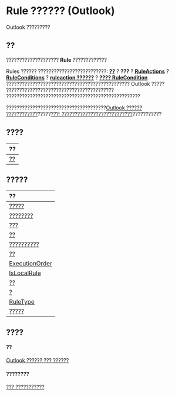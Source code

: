 
# Rule ?????? (Outlook)

Outlook ?????????


## ??

????????????????????  **Rule** ?????????????

Rules ?????? ??????????????????????????: **[??](dd41b4de-bf5f-5532-46c9-394a5d078bec.md)** ? **???** ? **[RuleActions](82ba76cd-86a4-3372-cb51-2df1d58c8b71.md)** ? **[RuleConditions](e8e9a05a-b36b-add2-b294-8cdc5a97e119.md)** ? **[ruleaction ??????](6451788f-e5ed-239c-a34d-b564b52d8955.md)** ? **[???? RuleCondition](e03f91c2-2c08-b036-104a-d6246f28bc2d.md)** ??????????????????????????????????????????????? Outlook ????? ????????????????????????????????????????? ???????????????????????????????????????????????????

??????????????????????????????????????[Outlook ?????? ????????????](05ddd643-e9bd-a37d-b680-b8519960a5f6.md)?????[???: ???????????????????????????](e72fa307-8224-c2d2-1318-a18cd8e9f22f.md)???????????


## ????



|**??**|
|:-----|
|[??](487abb6f-9003-04a4-f4e2-3f66b3ba5a52.md)|

## ?????



|**??**|
|:-----|
|[?????](2b1e2ad4-c735-b3a8-6b27-5004f10393ce.md)|
|[????????](8c21ce34-b206-315c-16ff-e27bfc606d85.md)|
|[???](9d32cc3e-f17f-aaa8-f08c-ccef85f387ce.md)|
|[??](e2cacf1c-95eb-31d3-012c-7cf9426053d5.md)|
|[??????????](9ba65f87-799f-7a22-04a1-c0abcb320559.md)|
|[??](843c2690-ee39-bac7-d593-80c3dd31087f.md)|
|[ExecutionOrder](070d50ca-4b0b-5629-1609-81ab8a3620d1.md)|
|[IsLocalRule](430a8240-8572-5b9a-5e59-2b38bb1b3d17.md)|
|[??](6c559ffe-b25c-ff49-31d1-1fd44935a8f3.md)|
|[?](d8b810ee-76c6-9aa4-68ca-97a62a35c81c.md)|
|[RuleType](6ae3ca3c-860e-9cbd-d0d0-c36039b54c39.md)|
|[?????](7502f919-cf8f-d795-87b1-9812c0d150d1.md)|

## ????


#### ??


[Outlook ?????? ??? ??????](73221b13-d8d8-99b8-3394-b95dbbfd5ddc.md)
#### ????????


[??? ???????????](http://msdn.microsoft.com/library/29a5f487-dbcc-7312-c8ba-a05199ce8513%28Office.15%29.aspx)